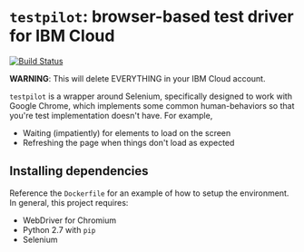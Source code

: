 # `testpilot`: browser-based test driver for IBM Cloud

[![Build Status](https://travis.ibm.com/Dolph-Mathews/browser-testing.svg?token=CGaMNLqqASCMosep55aJ&branch=master)](https://travis.ibm.com/Dolph-Mathews/browser-testing)

**WARNING**: This will delete EVERYTHING in your IBM Cloud account.

`testpilot` is a wrapper around Selenium, specifically designed to work with
Google Chrome, which implements some common human-behaviors so that you're test
implementation doesn't have. For example,

* Waiting (impatiently) for elements to load on the screen
* Refreshing the page when things don't load as expected

## Installing dependencies

Reference the `Dockerfile` for an example of how to setup the environment. In
general, this project requires:

* WebDriver for Chromium
* Python 2.7 with `pip`
* Selenium
